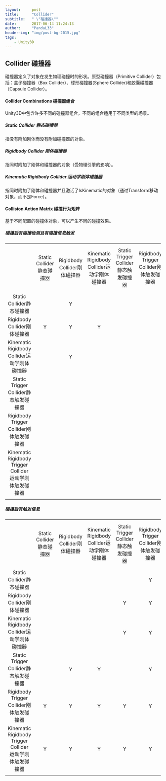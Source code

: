 ```yaml
---
layout:     post
title:      "Collider"
subtitle:   " \"碰撞器\""
date:       2017-06-14 11:24:13
author:     "PandaL33"
header-img: "img/post-bg-2015.jpg"
tags:
    - Unity3D
---
```

## Collider 碰撞器

碰撞器定义了对象在发生物理碰撞时的形状。原型碰撞器（Primitive Collider）包括：盒子碰撞器（Box Collider）、球形碰撞器(Sphere Collider)和胶囊碰撞器（Capsule Collider）。

#### Collider Combinations 碰撞器组合

Unity3D中包含许多不同的碰撞器组合，不同的组合适用于不同类型的场景。

##### Static Collider 静态碰撞器

指没有附加刚体而没有附加碰撞器的对象。

##### Rigidbody Collider 刚体碰撞器

指同时附加了刚体和碰撞器的对象（受物理引擎的影响）。

##### Kinematic Rigidbody Collider 运动学刚体碰撞器

指同时附加了刚体和碰撞器并且激活了IsKinematic的对象（通过Transform移动对象，而不是Force）。

#### Collision Action Matrix 碰撞行为矩阵

基于不同配置的碰撞体对象，可以产生不同的碰撞效果。

##### 碰撞后有碰撞检测且有碰撞信息触发

|||||||| 
|:--------:|:---------:|:---------:|:---------:|:---------:|:---------:|:---------:|
|  |Static Collider静态碰撞器|Rigidbody Collider刚体碰撞器|Kinematic Rigidbody Collider运动学刚体碰撞器|Static Trigger Collider静态触发碰撞器|Rigidbody Trigger Collider刚体触发碰撞器|Kinematic Rigidbody Trigger Collider 运动学刚体触发碰撞器|
|Static Collider静态碰撞器||Y|||||
|Rigidbody Collider刚体碰撞器|Y|Y|Y||||
|Kinematic Rigidbody Collider运动学刚体碰撞器||Y|||||
|Static Trigger Collider静态触发碰撞器|||||||
|Rigidbody Trigger Collider刚体触发碰撞器|||||||
|Kinematic Rigidbody Trigger Collider 运动学刚体触发碰撞器|||||||
||||||||

##### 碰撞后有触发信息

|||||||| 
|:--------:|:---------:|:---------:|:---------:|:---------:|:---------:|:---------:|
|  |Static Collider静态碰撞器|Rigidbody Collider刚体碰撞器|Kinematic Rigidbody Collider运动学刚体碰撞器|Static Trigger Collider静态触发碰撞器|Rigidbody Trigger Collider刚体触发碰撞器|Kinematic Rigidbody Trigger Collider 运动学刚体触发碰撞器|
|Static Collider静态碰撞器|||||Y|Y|
|Rigidbody Collider刚体碰撞器||||Y|Y|Y|
|Kinematic Rigidbody Collider运动学刚体碰撞器||||Y|Y|Y|
|Static Trigger Collider静态触发碰撞器||Y|Y||Y|Y|
|Rigidbody Trigger Collider刚体触发碰撞器|Y|Y|Y|Y|Y|Y|
|Kinematic Rigidbody Trigger Collider 运动学刚体触发碰撞器|Y|Y|Y|Y|Y|Y|
||||||||